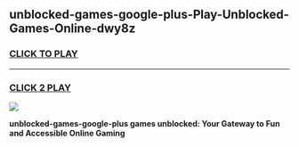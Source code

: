 
## unblocked-games-google-plus-Play-Unblocked-Games-Online-dwy8z
<h3>
<a href="https://premium76.site?title=unblocked-games-google-plus&ref=25A">CLICK TO PLAY</a></h3>
<hr>

<h3>
<a href="https://premium76.site?title=unblocked-games-google-plus&ref=25A">CLICK 2 PLAY</a>
  
</h3>

<a href="https://premium76.site?title=unblocked-games-google-plus&ref=25A"><img src="https://clearcache.store/games.png"></a>


**unblocked-games-google-plus games unblocked: Your Gateway to Fun and Accessible Online Gaming**
